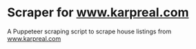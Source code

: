 
# Scraper for www.karpreal.com


A Puppeteer scraping script to scrape house listings from www.karpreal.com